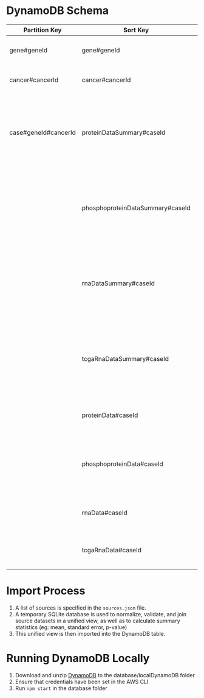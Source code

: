 # DynamoDB Schema

| Partition Key        | Sort Key                         | Attributes                                                                                                                                                                                             |
| -------------------- | -------------------------------- | ------------------------------------------------------------------------------------------------------------------------------------------------------------------------------------------------------ |
| gene#geneId          | gene#geneId                      | <ul><li>name</li><li>description</li></ul>                                                                                                                                                             |
| cancer#cancerId      | cancer#cancerId                  | <ul><li>name</li><li>description</li></ul>                                                                                                                                                             |
| case#geneId#cancerId | proteinDataSummary#caseId        | <ul><li>name</li><li>normalValueCount</li><li>normalValueMean</li><li>normalValueStandardError</li><li>tumorValueCount</li><li>tumorValueMean</li><li>tumorValueStandardError</li><li>pValue</li></ul> |
|                      | phosphoproteinDataSummary#caseId | <ul><li>name</li><li>normalValueCount</li><li>normalValueMean</li><li>normalValueStandardError</li><li>tumorValueCount</li><li>tumorValueMean</li><li>tumorValueStandardError</li><li>pValue</li></ul> |
|                      | rnaDataSummary#caseId            | <ul><li>name</li><li>normalValueCount</li><li>normalValueMean</li><li>normalValueStandardError</li><li>tumorValueCount</li><li>tumorValueMean</li><li>tumorValueStandardError</li><li>pValue</li></ul> |
|                      | tcgaRnaDataSummary#caseId        | <ul><li>name</li><li>normalValueCount</li><li>normalValueMean</li><li>normalValueStandardError</li><li>tumorValueCount</li><li>tumorValueMean</li><li>tumorValueStandardError</li><li>pValue</li></ul> |
|                      | proteinData#caseId               | <ul><li>name</li><li>normalValue</li><li>tumorValue</li></ul>                                                                                                                                          |
|                      | phosphoproteinData#caseId        | <ul><li>name</li><li>normalValue</li><li>tumorValue</li><li>accession</li><li>phosphorylationSite</li><li>phosphopeptide</li></ul>                                                                     |
|                      | rnaData#caseId                   | <ul><li>name</li><li>normalValue</li><li>tumorValue</li></ul>                                                                                                                                          |
|                      | tcgaRnaData#caseId               | <ul><li>name</li><li>normalValue</li><li>tumorValue</li></ul>                                                                                                                                          |

# Import Process

1. A list of sources is specified in the `sources.json` file.
2. A temporary SQLite database is used to normalize, validate, and join source datasets in a unified view, as well as to calculate summary statistics (eg: mean, standard error, p-value)
3. This unified view is then imported into the DynamoDB table.

# Running DynamoDB Locally

1. Download and unzip [DynamoDB](https://s3.us-west-2.amazonaws.com/dynamodb-local/dynamodb_local_latest.zip) to the database/localDynamoDB folder
2. Ensure that credentials have been set in the AWS CLI
3. Run `npm start` in the database folder
